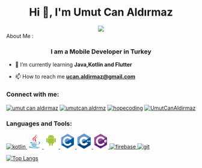 <h1 align="center">Hi 👋, I'm Umut Can Aldırmaz</h1>
<div id="header" align="center">
  <img src="https://media.giphy.com/media/bAQH7WXKqtIBrPs7sR/giphy.gif"/>
</div>
 About Me :
<h3 align="center">I am a Mobile Developer in Turkey</h3>

- 🌱 I’m currently learning **Java,Kotlin and Flutter**

- 📫 How to reach me **ucan.aldirmaz@gmail.com**

<h3 align="left">Connect with me:</h3>
<p align="left">
<a href="https://linkedin.com/in/umut can aldırmaz" target="blank"><img align="center" src="https://raw.githubusercontent.com/rahuldkjain/github-profile-readme-generator/master/src/images/icons/Social/linked-in-alt.svg" alt="umut can aldırmaz" height="30" width="40" /></a>
<a href="https://instagram.com/umutcan.aldrmz" target="blank"><img align="center" src="https://raw.githubusercontent.com/rahuldkjain/github-profile-readme-generator/master/src/images/icons/Social/instagram.svg" alt="umutcan.aldrmz" height="30" width="40" /></a>
<a href="https://www.hackerrank.com/hopecoding" target="blank"><img align="center" src="https://raw.githubusercontent.com/rahuldkjain/github-profile-readme-generator/master/src/images/icons/Social/hackerrank.svg" alt="hopecoding" height="30" width="40" /></a>
<a href="https://medium.com/@ucan.aldirmaz" target="blank"><img align="center" src="https://cdn.jsdelivr.net/npm/simple-icons@v4/icons/gmail.svg" alt="UmutCanAldirmaz" height="30" width="40" /></a>

</p>

<h3 align="left">Languages and Tools:</h3>
<p align="left"> <a href="https://developer.android.com" target="_blank" rel="noreferrer"> <img src="https://www.vectorlogo.zone/logos/kotlinlang/kotlinlang-icon.svg" alt="kotlin" width="40" height="40"/> <img src="https://raw.githubusercontent.com/devicons/devicon/master/icons/java/java-original.svg" alt="java" width="40" height="40"/>  <img src="https://raw.githubusercontent.com/devicons/devicon/master/icons/android/android-original-wordmark.svg" alt="android" width="40" height="40"/> </a> <a href="https://www.cprogramming.com/" target="_blank" rel="noreferrer"> <img src="https://raw.githubusercontent.com/devicons/devicon/master/icons/c/c-original.svg" alt="c" width="40" height="40"/> </a> <a href="https://www.w3schools.com/cpp/" target="_blank" rel="noreferrer"> <img src="https://raw.githubusercontent.com/devicons/devicon/master/icons/cplusplus/cplusplus-original.svg" alt="cplusplus" width="40" height="40"/> </a> <a href="https://www.w3schools.com/cs/" target="_blank" rel="noreferrer"> <img src="https://raw.githubusercontent.com/devicons/devicon/master/icons/csharp/csharp-original.svg" alt="csharp" width="40" height="40"/> </a> <a href="https://firebase.google.com/" target="_blank" rel="noreferrer"> <img src="https://www.vectorlogo.zone/logos/firebase/firebase-icon.svg" alt="firebase" width="40" height="40"/> </a> <a href="https://git-scm.com/" target="_blank" rel="noreferrer"> <img src="https://www.vectorlogo.zone/logos/git-scm/git-scm-icon.svg" alt="git" width="40" height="40"/> </a> <a href="https://www.java.com" target="_blank" rel="noreferrer">  </a> <a href="https://kotlinlang.org" target="_blank" rel="noreferrer">  </a> </p>

[![Top Langs](https://github-readme-stats.vercel.app/api/top-langs/?username=UmutCanAldirmaz&hide_progress=true)](https://github.com/UmutCanAldirmaz/github-readme-stats)

